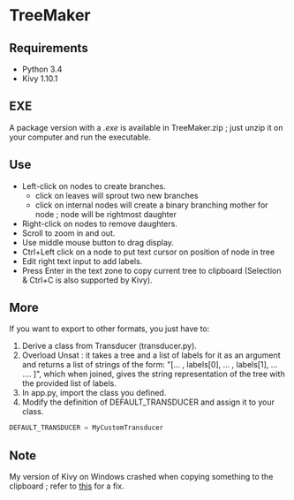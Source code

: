 # TreeMaker

## Requirements

- Python 3.4
- Kivy 1.10.1

## EXE 

A package version with a *.exe* is available in TreeMaker.zip ; just unzip it on your computer and run the executable.

## Use

- Left-click on nodes to create branches.
	* click on leaves will sprout two new branches
	* click on internal nodes will create a binary branching mother for node ; node will be rightmost daughter
- Right-click on nodes to remove daughters.
- Scroll to zoom in and out.
- Use middle mouse button to drag display.
- Ctrl+Left click on a node to put text cursor on position of node in tree
- Edit right text input to add labels.
- Press Enter in the text zone to copy current tree to clipboard (Selection & Ctrl+C is also supported by Kivy).

## More

If you want to export to other formats, you just have to:

1. Derive a class from Transducer (transducer.py).
2. Overload Unsat : it takes a tree and a list of labels for it as an argument and returns a list of strings of the form: "[... , labels[0], ... , labels[1], ...  .... ]", which when joined, gives the string representation of the tree with the provided list of labels.
3. In app.py, import the class you defined.
4. Modify the definition of DEFAULT_TRANSDUCER and assign it to your class.
```python
DEFAULT_TRANSDUCER = MyCustomTransducer
```

## Note

My version of Kivy on Windows crashed when copying something to the clipboard ; refer to [this](https://github.com/kivy/kivy/pull/5579/files) for a fix.